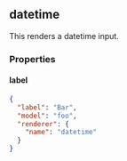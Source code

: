 ## datetime

This renders a datetime input.

### Properties

#### label

```json
{
  "label": "Bar",
  "model": "foo",
  "renderer": {
    "name": "datetime"
  }
}
```
